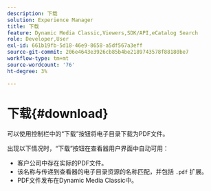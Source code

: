 ```yaml
---
description: 下载
solution: Experience Manager
title: 下载
feature: Dynamic Media Classic,Viewers,SDK/API,eCatalog Search
role: Developer,User
exl-id: 661b19fb-5d18-46e9-8658-a5df567a3eff
source-git-commit: 206e4643e3926cb85b4be2189743578f88180be7
workflow-type: tm+mt
source-wordcount: '76'
ht-degree: 3%

---
```


# 下载{#download}

可以使用控制栏中的“下载”按钮将电子目录下载为PDF文件。

出现以下情况时，“下载”按钮在查看器用户界面中自动可用：

* 客户公司中存在实际的PDF文件。
* 该名称与传递到查看器的电子目录资源的名称匹配，并包括 `.pdf` 扩展。
* PDF文件发布在Dynamic Media Classic中。
